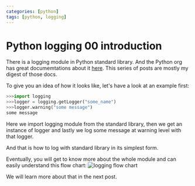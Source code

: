 ```yaml
---
categories: [python]
tags: [python, logging]
---
```


# Python logging 00 introduction

There is a logging module in Python standard library.
And the Python org has great documemtations about it
[here](https://docs.python.org/3/library/logging.html).
This series of posts are mostly my digest of those docs.

To give you an idea of how it looks like,
let's have a look at an example first:

```python
>>>import logging
>>>logger = logging.getLogger("some_name")
>>>logger.warning("some message")
some message
```

Here we import logging module from the standard library,
then we get an instance of logger and lastly we log some
message at warning level with that logger.

And that is how to log with standard library in its simplest form.

Eventually, you will get to know more about the whole module
and can easily understand this flow chart:
![](/images/python_stdlib_logging.png "logging flow chart")

We will learn more about that in the next post.